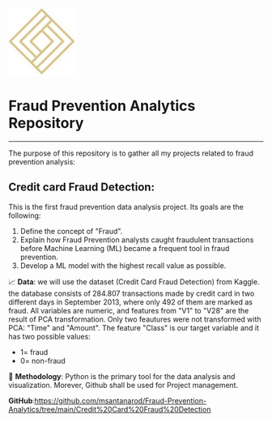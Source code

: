 ![logo](logo.jpg)
# Fraud Prevention Analytics Repository
________________________________________________________________________________________________________________________________________________________________
The purpose of this repository is to gather all my projects related to fraud prevention analysis:

## Credit card Fraud Detection:
This is the first fraud prevention data analysis project. Its goals are the following:
<ol>
  <li>Define the concept of "Fraud".</li>
  <li>Explain how Fraud Prevention analysts caught fraudulent transactions before Machine Learning (ML) became a frequent tool in fraud prevention.</li>
  <li>Develop a ML model with the highest recall value as possible.</li>
</ol>

📈 **Data**: we will use the dataset (Credit Card Fraud Detection) from Kaggle. 
the database consists of 284.807 transactions made by credit card in two different days in September 2013, where only 492 of them are marked as fraud. All variables are numeric, and features from "V1" to "V28" are the result of PCA transformation. Only two feautures were not transformed with PCA: "Time" and "Amount". The feature "Class" is our target variable and it has two possible values:
<ul>
  <li>1= fraud</li>
  <li>0= non-fraud</li>
</ul>

🔬 **Methodology**: Python is the primary tool for the data analysis and visualization. Morever, Github shall be used for Project management.

**GitHub**:https://github.com/msantanarod/Fraud-Prevention-Analytics/tree/main/Credit%20Card%20Fraud%20Detection
